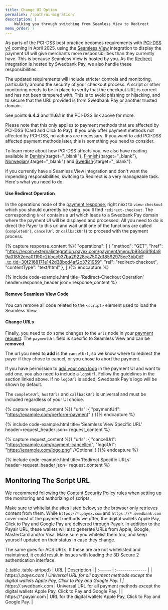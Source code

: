 ```yaml
---
title: Change UI Option
permalink: /:path/ui-migration/
description: |
    Walking you through switching from Seamless View to Redirect
menu_order: 7
---
```


As parts of the PCI-DSS best practice becomes requirements with
[PCI-DSS v4][pci] coming in April 2025, using the [Seamless View][seamless-view]
integration to display the payment UI will give merchants more responsibilities
than they currently have. This is because Seamless View is hosted by you. As the
[Redirect][redirect] integration is hosted by Swedbank Pay, we also handle these
responsibilities.

The updated requirements will include stricter controls and monitoring,
particularly around the security of your checkout process. A script or other
monitoring needs to be in place to verify that the checkout URL is correct and
has not been tampered with. This is to avoid phishing or hijacking, and to
secure that the URL provided is from Swedbank Pay or another trusted domain.

See points **6.4.3** and **11.6.1** in the PCI-DSS link above for more.

Please note that this only applies to payment methods that are affected by
PCI-DSS (Card and Click to Pay). If you only offer payment methods not affected
by PCI-DSS, no actions are necessary. If you want to add PCI-DSS affected
payment methods later, this is something you need to consider.

To learn more about how PCI-DSS affects you, we also have reading available
in [Danish][da]{:target="_blank"}, [Finnish][fi]{:target="_blank"},
[Norwegian][no]{:target="_blank"} and [Swedish][se]{:target="_blank"}.

If you currently have a Seamless View integration and don't want the impending
responsibilities, switcing to Redirect is a very manageable task. Here's what
you need to do:

#### Use Redirect Operation

In the operations node of the [payment response][post-response], right next to
`view-checkout` which you should currently be using, you'll find
`redirect-checkout`. The corresponding `href` contains a url which leads to a
Swedbank Pay domain where the payment UI will be displayed and processed. All
you need to do is direct the Payer to this url and wait until one of the
functions are called (`completeUrl`, `cancelUrl` or `callbackUrl`) to proceed
with the payment process.

{% capture response_content %}{
    "operations": [
        {
          "method": "GET",
          "href": "https://ecom.externalintegration.payex.com/payment/menu/b934d6f84a89a01852eea01190c2bbcc937ba29228ca7502df8592975ee3bb0d?_tc_tid=30f2168171e142d38bcd4af2c3721959",
          "rel": "redirect-checkout",
          "contentType": "text/html"
        },
    ]
}{% endcapture %}

 {% include code-example.html
    title='Redirect-Checkout Operation'
    header=response_header
    json= response_content
    %}

#### Remove Seamless View Code

You can remove all code related to the `<script>` element used to load the
Seamless View.

#### Change URLs

Finally, you need to do some changes to the `urls` node in your
[payment request][post-request]. The `paymentUrl` field is specific to Seamless
View and can be **removed**.

The url you need to **add** is the `cancelUrl`, so we know where to redirect the
payer if they chose to cancel, or you chose to abort the payment.

If you have permission to [add your own logo][custom-logo] in the payment UI and
want to add one, you also need to include a `logoUrl`. Follow the guidelines in
the section linked above. If no `logoUrl` is added, Swedbank Pay's logo will be
shown by default.

The `completeUrl`, `hostUrls` and `callbackUrl` is universal and must be
included regardless of your UI choice.

{% capture request_content %}{
        "urls": {
            "paymentUrl": "https://example.com/perform-payment"
        }
}{% endcapture %}

{% include code-example.html
    title='Seamless View Specific URL'
    header=request_header
    json= request_content
    %}

{% capture request_content %}{
        "urls": {
            "cancelUrl": "https://example.com/payment-cancelled",
            "logoUrl": "https://example.com/logo.png" //Optional
        }
}{% endcapture %}

{% include code-example.html
    title='Redirect Specific URLs'
    header=request_header
    json= request_content
    %}

## Monitoring The Script URL

We recommend following the [Content Security Policy][csp] rules when setting up
the monitoring and authorizing of scripts.

Make sure to whitelist the sites listed below, so the browser only retrieves
content from them. While `https://*.payex.com` and `https://*.swedbank.com`
cover most of the payment methods we offer, the digital wallets Apple Pay, Click
to Pay and Google Pay are delivered through Payair. In addition to the Payair
URL, these wallets will also generate URLs from Apple, Google, MasterCard and/or
Visa. Make sure you whitelist them too, and keep yourself updated on their
status in case they change.

The same goes for ACS URLs. If these are are not whitelisted and maintained, it
could result in issues with loading the 3D Secure 2 authentication interface.

{:.table .table-striped}
| URL    | Description             |
| :------ | :--------------- |
| https://*.payex.com    | Universal URL for all payment methods except the digital wallets Apple Pay, Click to Pay and Google Pay.     |
| https://*.swedbank.com | Universal URL for all payment methods except the digital wallets Apple Pay, Click to Pay and Google Pay.     |
| https://*.payair.com | URL for the digital wallets Apple Pay, Click to Pay and Google Pay.     |

[custom-logo]: /checkout-v3/features/customize-ui/custom-logo/
[csp]: https://www.w3.org/TR/CSP2/
[post-response]: /checkout-v3/get-started/payment-request-3-1/#payment-order-response
[post-request]: /checkout-v3/get-started/payment-request-3-1/#payment-order-request
[pci]: https://www.swedbankpay.se/globalassets/global-documents/risk-and-security/pci-dss-v4-0-saq-a-r2.pdf
[seamless-view]: /checkout-v3/get-started/display-payment-ui/seamless-view
[redirect]: /checkout-v3/get-started/display-payment-ui/redirect
[da]: https://www.swedbankpay.dk/risiko-og-sikkerhed/pci-sadan-bliver-du-pavirket
[fi]: https://www.swedbankpay.fi/riskit-ja-turvallisuus/nain-pci-vaikuttaa-sinuun
[no]: https://www.swedbankpay.no/risiko-og-sikkerhet/pci-slik-pavirkes-du
[se]: https://www.swedbankpay.se/risk-och-sakerhet/pci-sa-paverkas-du
